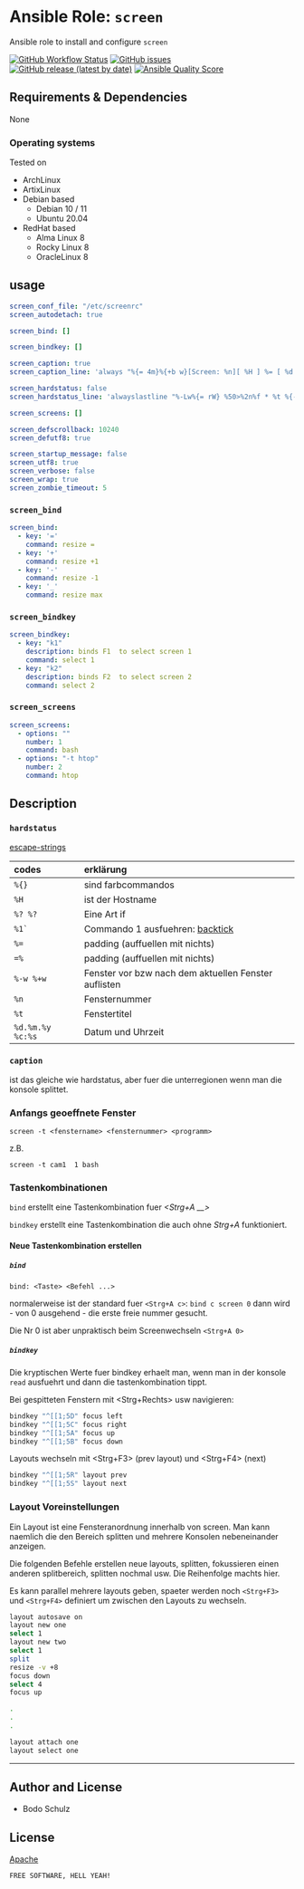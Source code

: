 
# Ansible Role:  `screen`

Ansible role to install and configure `screen`


[![GitHub Workflow Status](https://img.shields.io/github/actions/workflow/status/bodsch/ansible-screen/main.yml?branch=main)][ci]
[![GitHub issues](https://img.shields.io/github/issues/bodsch/ansible-screen)][issues]
[![GitHub release (latest by date)](https://img.shields.io/github/v/release/bodsch/ansible-screen)][releases]
[![Ansible Quality Score](https://img.shields.io/ansible/quality/50067?label=role%20quality)][quality]

[ci]: https://github.com/bodsch/ansible-screen/actions
[issues]: https://github.com/bodsch/ansible-screen/issues?q=is%3Aopen+is%3Aissue
[releases]: https://github.com/bodsch/ansible-screen/releases
[quality]: https://galaxy.ansible.com/bodsch/screen


## Requirements & Dependencies

None

### Operating systems

Tested on

* ArchLinux
* ArtixLinux
* Debian based
    - Debian 10 / 11
    - Ubuntu 20.04
* RedHat based
    - Alma Linux 8
    - Rocky Linux 8
    - OracleLinux 8

## usage


```yaml
screen_conf_file: "/etc/screenrc"
screen_autodetach: true

screen_bind: []

screen_bindkey: []

screen_caption: true
screen_caption_line: 'always "%{= 4m}%{+b w}[Screen: %n][ %H ] %= [ %d.%m.%y %c:%s ]"'

screen_hardstatus: false
screen_hardstatus_line: 'alwayslastline "%-Lw%{= rW} %50>%2n%f * %t %{-}%+Lw%<  %= "'

screen_screens: []

screen_defscrollback: 10240
screen_defutf8: true

screen_startup_message: false
screen_utf8: true
screen_verbose: false
screen_wrap: true
screen_zombie_timeout: 5
```

### `screen_bind`

```yaml
screen_bind:
  - key: '='
    command: resize =
  - key: '+'
    command: resize +1
  - key: '-'
    command: resize -1
  - key: '_'
    command: resize max
```

### `screen_bindkey`

```yaml
screen_bindkey:
  - key: "k1"
    description: binds F1  to select screen 1
    command: select 1
  - key: "k2"
    description: binds F2  to select screen 2
    command: select 2
```


### `screen_screens`

```yaml
screen_screens:
  - options: ""
    number: 1
    command: bash
  - options: "-t htop"
    number: 2
    command: htop
```

## Description


### `hardstatus`

[escape-strings](https://www.gnu.org/software/screen/manual/screen.html#String-Escapes)

| codes            | erklärung |
| :----            | :---- |
|`%{}`             | sind farbcommandos |
| `%H`             | ist der Hostname |
| `%? %?`          | Eine Art if |
| <code>%1`</code> | Commando 1 ausfuehren: [backtick](https://www.gnu.org/software/screen/manual/screen.html#Backtick) |
| `%=`             | padding (auffuellen mit nichts) |
| `=%`             | padding (auffuellen mit nichts) |
| `%-w %+w`        | Fenster vor bzw nach dem aktuellen Fenster auflisten |
| `%n`             | Fensternummer |
| `%t`             | Fenstertitel |
| `%d.%m.%y %c:%s` | Datum und Uhrzeit |

### `caption`

ist das gleiche wie hardstatus, aber fuer die unterregionen wenn man die konsole splittet.

### Anfangs geoeffnete Fenster

`screen -t <fenstername> <fensternummer> <programm>`

z.B.

`screen -t cam1  1 bash`

### Tastenkombinationen

`bind` erstellt eine Tastenkombination fuer *<Strg+A __>*

`bindkey` erstellt eine Tastenkombination die auch ohne *Strg+A* funktioniert.


#### Neue Tastenkombination erstellen

##### `bind`

`bind: <Taste> <Befehl ...>`

normalerweise ist der standard fuer `<Strg+A c>`: `bind c screen 0` dann wird - von 0 ausgehend - die erste freie nummer gesucht.

Die Nr 0 ist aber unpraktisch beim Screenwechseln `<Strg+A 0>`

##### `bindkey`

Die kryptischen Werte fuer bindkey erhaelt man, wenn man in der konsole `read` ausfuehrt und dann die tastenkombination tippt.

Bei gespitteten Fenstern mit <Strg+Rechts> usw navigieren:

```bash
bindkey "^[[1;5D" focus left
bindkey "^[[1;5C" focus right
bindkey "^[[1;5A" focus up
bindkey "^[[1;5B" focus down
```

Layouts wechseln mit <Strg+F3> (prev layout) und <Strg+F4> (next)

```bash
bindkey "^[[1;5R" layout prev
bindkey "^[[1;5S" layout next
```



### Layout Voreinstellungen

Ein Layout ist eine Fensteranordnung innerhalb von screen. 
Man kann naemlich die den Bereich splitten und mehrere Konsolen nebeneinander anzeigen.

Die folgenden Befehle erstellen neue layouts, splitten, fokussieren einen anderen
splitbereich, splitten nochmal usw. Die Reihenfolge machts hier.

Es kann parallel mehrere layouts geben, spaeter werden noch `<Strg+F3>` und `<Strg+F4>` definiert um zwischen den Layouts zu wechseln.

```bash
layout autosave on
layout new one
select 1
layout new two
select 1
split
resize -v +8
focus down
select 4
focus up

.
.
.

layout attach one
layout select one
```


---

## Author and License

- Bodo Schulz

## License

[Apache](LICENSE)

`FREE SOFTWARE, HELL YEAH!`
